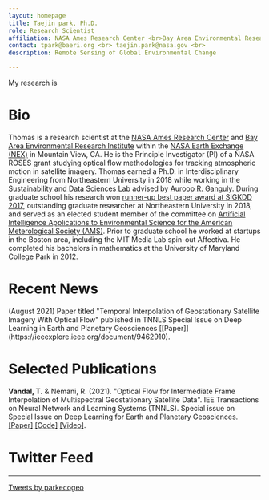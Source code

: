 ```yaml
---
layout: homepage
title: Taejin park, Ph.D.
role: Research Scientist
affiliation: NASA Ames Research Center <br>Bay Area Environmental Research Institute <br> Moffett Field, CA 94035
contact: tpark@baeri.org <br> taejin.park@nasa.gov <br> 
description: Remote Sensing of Global Environmental Change

---
```


My research is 

# Bio

Thomas is a research scientist at the [NASA Ames Research Center](https://www.nasa.gov/ames/) and [Bay Area Environmental Research Institute](https://baeri.org/) within the [NASA Earth Exchange (NEX)](https://www.nasa.gov/nex) in Mountain View, CA. He is the Principle Investigator (PI) of a NASA ROSES grant studying optical flow methodologies for tracking atmospheric motion in satellite imagery. Thomas earned a Ph.D. in Interdisciplinary Engineering from Northeastern University in 2018 while working in the [Sustainability and Data Sciences Lab](https://web.northeastern.edu/sds/) advised by [Auroop R. Ganguly](https://coe.northeastern.edu/people/ganguly-auroop/). During graduate school his research won [runner-up best paper award at SIGKDD 2017](https://www.kdd.org/awards/view/2017-sigkdd-best-paper-award-winners), outstanding graduate researcher at Northeastern University in 2018, and served as an elected student member of the committee on [Artificial Intelligence Applications to Environmental Science for the American Meterological Society (AMS)](https://www.ametsoc.org/index.cfm/stac/committees/committee-on-artificial-intelligence-applications-to-environmental-science/membership/). Prior to graduate school he worked at startups in the Boston area, including the MIT Media Lab spin-out Affectiva.  He completed his bachelors in mathematics at the University of Maryland College Park in 2012.

# Recent News

<p>(August 2021) Paper titled "Temporal Interpolation of Geostationary Satellite Imagery With Optical Flow" published in TNNLS Special Issue on Deep Learning in Earth and Planetary Geosciences [[Paper]](https://ieeexplore.ieee.org/document/9462910).</p>


# Selected Publications

**Vandal, T.** & Nemani, R. (2021). "Optical Flow for Intermediate Frame Interpolation of Multispectral Geostationary Satellite Data". IEE Transactions on Neural Network and Learning Systems (TNNLS). Special issue on Special Issue on Deep Learning for Earth and Planetary Geosciences. [[Paper]](https://ieeexplore.ieee.org/document/9511282) [[Code]](https://github.com/tjvandal/geostationary-superslomo) [[Video]](https://www.youtube.com/watch?v=NeMXPQw3CJU&ab_channel=ThomasVandal).



# Twitter Feed
------
<a class="twitter-timeline" data-height="600" data-dnt="true" href="https://twitter.com/parkecogeo?ref_src=twsrc%5Etfw">Tweets by parkecogeo</a> <script async src="https://platform.twitter.com/widgets.js" charset="utf-8"></script>
